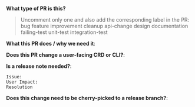 
**What type of PR is this?**
> Uncomment only one and also add the corresponding label in the PR:
>bug
>feature
>improvement
>cleanup
>api-change
>design
>documentation
>failing-test
>unit-test
>integration-test

**What this PR does / why we need it**:


**Does this PR change a user-facing CRD or CLI?**:
<!--
If yes, explain why the change is needed and paste some example output of the new change.
If no, just write no.
-->

**Is a release note needed?**:
<!--
If yes, add the release-note label to the PR. Also enter a single sentence release-note block below.
If no, just write no and remove the release-note block below.
-->
```release-note
Issue:
User Impact:
Resolution

```

**Does this change need to be cherry-picked to a release branch?**:
<!--
If yes, enter a comma-separated list of branches where it should be cherry-picked.
If no, just write no.
-->

